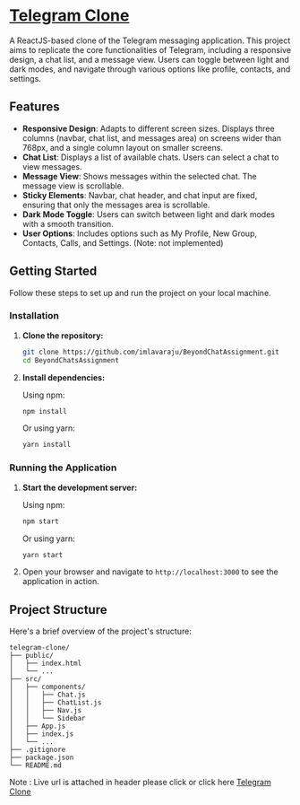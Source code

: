 # [Telegram Clone](https://beyond-chats-assignment.vercel.app/)

A ReactJS-based clone of the Telegram messaging application. This project aims to replicate the core functionalities of Telegram, including a responsive design, a chat list, and a message view. Users can toggle between light and dark modes, and navigate through various options like profile, contacts, and settings.

## Features

- **Responsive Design**: Adapts to different screen sizes. Displays three columns (navbar, chat list, and messages area) on screens wider than 768px, and a single column layout on smaller screens.
- **Chat List**: Displays a list of available chats. Users can select a chat to view messages.
- **Message View**: Shows messages within the selected chat. The message view is scrollable.
- **Sticky Elements**: Navbar, chat header, and chat input are fixed, ensuring that only the messages area is scrollable.
- **Dark Mode Toggle**: Users can switch between light and dark modes with a smooth transition.
- **User Options**: Includes options such as My Profile, New Group, Contacts, Calls, and Settings. (Note: not implemented)

## Getting Started

Follow these steps to set up and run the project on your local machine.


### Installation

1. **Clone the repository:**

   ```bash
   git clone https://github.com/imlavaraju/BeyondChatAssignment.git
   cd BeyondChatsAssignment
   ```

2. **Install dependencies:**

   Using npm:

   ```bash
   npm install
   ```

   Or using yarn:

   ```bash
   yarn install
   ```

### Running the Application

1. **Start the development server:**

   Using npm:

   ```bash
   npm start
   ```

   Or using yarn:

   ```bash
   yarn start
   ```

2. Open your browser and navigate to `http://localhost:3000` to see the application in action.

## Project Structure

Here's a brief overview of the project's structure:

```
telegram-clone/
├── public/
│   ├── index.html
│   └── ...
├── src/
│   ├── components/
│   │   ├── Chat.js
│   │   ├── ChatList.js
│   │   ├── Nav.js
│   │   └── Sidebar
│   ├── App.js
│   ├── index.js
│   └── ...
├── .gitignore
├── package.json
└── README.md
```

Note : Live url is attached in header please click or click here [Telegram Clone](https://beyond-chats-assignment.vercel.app/)
